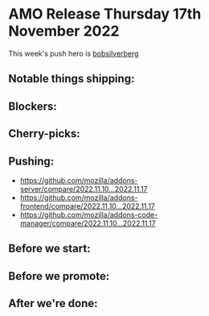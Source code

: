 # AMO Release Thursday 17th November 2022

This week's push hero is [bobsilverberg](https://github.com/bobsilverberg)

## Notable things shipping:

## Blockers:

## Cherry-picks:

## Pushing:

- https://github.com/mozilla/addons-server/compare/2022.11.10...2022.11.17
- https://github.com/mozilla/addons-frontend/compare/2022.11.10...2022.11.17
- https://github.com/mozilla/addons-code-manager/compare/2022.11.10...2022.11.17

## Before we start:

## Before we promote:

## After we're done:
